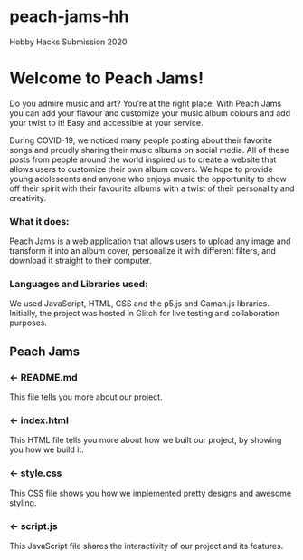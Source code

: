 # peach-jams-hh
Hobby Hacks Submission 2020

Welcome to Peach Jams!
=================

Do you admire music and art? You’re at the right place! With Peach Jams you can add your flavour and customize your music album colours and add your twist to it! Easy and accessible at your service.

During COVID-19, we noticed many people posting about their favorite songs and proudly sharing their music albums on social media. All of these posts from people around the world inspired us to create a website that allows users to customize their own album covers. We hope to provide young adolescents and anyone who enjoys music the opportunity to show off their spirit with their favourite albums with a twist of their personality and creativity. 


### What it does:
Peach Jams is a web application that allows users to upload any image and transform it into an album cover, personalize it with different filters, and download it straight to their computer.

### Languages and Libraries used:
We used JavaScript, HTML, CSS and the p5.js and Caman.js libraries. Initially, the project was hosted in Glitch for live testing and collaboration purposes. 



Peach Jams 
------------

### ← README.md

This file tells you more about our project. 

### ← index.html

This HTML file tells you more about how we built our project, by showing you how we build it. 

### ← style.css

This CSS file shows you how we implemented pretty designs and awesome styling. 

### ← script.js

This JavaScript file shares the interactivity of our project and its features.


